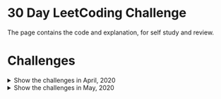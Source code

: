# 30 Day LeetCoding Challenge
The page contains the code and explanation, for self study and review.

# Challenges
<details>
  <summary>Show the challenges in April, 2020</summary>

## [30 Day LeetCoding Challenge: Apr-2020](https://leetcode.com/explore/featured/card/30-day-leetcoding-challenge/)
### Week 1
- Day 1: [Single Number](https://leetcode.com/problems/single-number/)
- Day 2: [Happy Number](https://leetcode.com/problems/happy-number/)
- Day 3: [Maximum Subarray](https://leetcode.com/problems/maximum-subarray/)
- Day 4: [Move Zeroes](https://leetcode.com/problems/move-zeroes/)
- Day 5: [Best Time to Buy and Sell Stock II](https://leetcode.com/problems/best-time-to-buy-and-sell-stock-ii/)
- Day 6: [Group Anagrams](https://leetcode.com/problems/group-anagrams/)
- Day 7: [Counting Elements](https://leetcode.com/explore/challenge/card/30-day-leetcoding-challenge/528/week-1/3289/)

### Week 2
- Day 8: [Middle of the Linked List](https://leetcode.com/problems/middle-of-the-linked-list/)
- Day 9: [Backspace String Compare](https://leetcode.com/problems/backspace-string-compare/)
- Day 10: [Min Stack](https://leetcode.com/problems/min-stack/)
- Day 11: [Diameter of Binary Tree](https://leetcode.com/problems/diameter-of-binary-tree/)
- Day 12: [Last Stone Weight](https://leetcode.com/problems/last-stone-weight/)
- Day 13: [Contiguous Array](https://leetcode.com/problems/contiguous-array/)
- Day 14: [Perform String Shifts](https://leetcode.com/explore/challenge/card/30-day-leetcoding-challenge/529/week-2/3299/)

### Week 3
- Day 15: [Product of Array Except Self](https://leetcode.com/problems/product-of-array-except-self/)
- Day 16: [Valid Parenthesis String](https://leetcode.com/problems/valid-parenthesis-string/)
- Day 17: [Number of Islands](https://leetcode.com/problems/number-of-islands/)
- Day 18: [Minimum Path Sum](https://leetcode.com/problems/minimum-path-sum/)
- Day 19: [Search in Rotated Sorted Array](https://leetcode.com/problems/search-in-rotated-sorted-array/)
- Day 20: [Construct Binary Search Tree from Preorder Traversal](https://leetcode.com/problems/construct-binary-search-tree-from-preorder-traversal/)
- Day 21: [Leftmost Column with at Least a One](https://leetcode.com/explore/challenge/card/30-day-leetcoding-challenge/530/week-3/3306/)

### Week 4
- Day 22: [Subarray Sum Equals K](https://leetcode.com/problems/subarray-sum-equals-k/)
- Day 23: [Bitwise AND of Numbers Range](https://leetcode.com/problems/bitwise-and-of-numbers-range/)
- Day 24: [LRU Cache](https://leetcode.com/problems/lru-cache/)
- Day 25: [Jump Game](https://leetcode.com/problems/jump-game/)
- Day 26: [Longest Common Subsequence](https://leetcode.com/problems/longest-common-subsequence/)
- Day 27: [Maximal Square](https://leetcode.com/problems/maximal-square/)
- Day 28: [First Unique Number](https://leetcode.com/explore/challenge/card/30-day-leetcoding-challenge/531/week-4/3313/)

### Week 5
- Day 29: [Binary Tree Maximum Path Sum](https://leetcode.com/problems/binary-tree-maximum-path-sum/)
- Day 30: [Check If a String Is a Valid Sequence from Root to Leaves Path in a Binary Tree](https://leetcode.com/explore/challenge/card/30-day-leetcoding-challenge/532/week-5/3315/)
</details>

<details>
  <summary>Show the challenges in May, 2020</summary>
  
## [30 Day LeetCoding Challenge: May-2020](https://leetcode.com/explore/challenge/card/may-leetcoding-challenge/)
  
### Week 1
- Day 1: [First Bad Version](https://leetcode.com/problems/first-bad-version/)
- Day 2: [Jewels and Stones](https://leetcode.com/problems/jewels-and-stones/)
- Day 3: [Ransom Note](https://leetcode.com/problems/ransom-note/)
- Day 4: [Number Complement](https://leetcode.com/problems/number-complement/)
- Day 5: [First Unique Character in a String](https://leetcode.com/problems/first-unique-character-in-a-string/)
- Day 6: [Majority Element](https://leetcode.com/problems/majority-element/)
- Day 7: [Cousins in Binary Tree](https://leetcode.com/problems/cousins-in-binary-tree/)
### Week 2
- Day 8: [Check If It Is a Straight Line](https://leetcode.com/problems/check-if-it-is-a-straight-line/)
- Day 9: [Valid Perfect Square](https://leetcode.com/problems/valid-perfect-square/)
- Day 10: [Find the Town Judge](https://leetcode.com/problems/find-the-town-judge/submissions/)
- Day 11: [Flood Fill](https://leetcode.com/problems/flood-fill/)
- Day 12: [Single Element in a Sorted Array](https://leetcode.com/problems/single-element-in-a-sorted-array/)
- Day 13: [Remove K Digits](https://leetcode.com/problems/remove-k-digits/)
- Day 14: [Implement Trie (Prefix Tree)](https://leetcode.com/problems/implement-trie-prefix-tree/)
### Week 3
- Day 15: [Maximum Sum Circular Subarray](https://leetcode.com/problems/maximum-sum-circular-subarray/)
- Day 16: [Odd Even Linked List](https://leetcode.com/problems/odd-even-linked-list/)
- Day 17: [Find All Anagrams in a String](https://leetcode.com/problems/find-all-anagrams-in-a-string/)
- Day 18: [Permutation in String](https://leetcode.com/problems/permutation-in-string/)
- Day 19: [Online Stock Span](https://leetcode.com/problems/online-stock-span/)
- Day 20: [Kth Smallest Element in a BST](https://leetcode.com/problems/kth-smallest-element-in-a-bst/)
- Day 21: [Count Square Submatrices with All Ones](https://leetcode.com/problems/count-square-submatrices-with-all-ones/)
### Week 4
### Week 5
</details>

<!-- <details> -->
  <!--<summary>Show the challenges in May, 2020</summary>-->
  
  <!-- # [30 Day LeetCoding Challenge: May-2020](https://leetcode.com/explore/challenge/card/may-leetcoding-challenge/) -->
  
  <!--### Week 1
  ### Week 2
  ### Week 3
  ### Week 4
  ### Week 5
</details> -->
